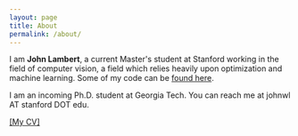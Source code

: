 ```yaml
---
layout: page
title: About
permalink: /about/
---
```


I am **John Lambert**, a current Master's student at Stanford working in the field of computer vision, a field which relies heavily upon optimization and machine learning. Some of my code can be [found here](http://github.com/johnwlambert/).

I am an incoming Ph.D. student at Georgia Tech. You can reach me at johnwl AT stanford DOT edu.

 [[My CV]](/assets/cv.pdf)
